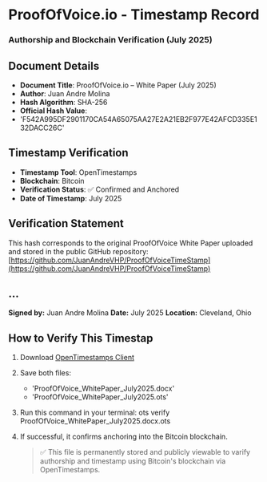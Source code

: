 # ProofOfVoice.io - Timestamp Record
### Authorship and Blockchain Verification (July 2025)

## Document Details
- **Document Title**: ProofOfVoice.io – White Paper (July 2025)
- **Author**: Juan Andre Molina
- **Hash Algorithm**: SHA-256
- **Official Hash Value**:
- 'F542A995DF2901170CA54A65075AA27E2A21EB2F977E42AFCD335E132DACC26C'

## Timestamp Verification
- **Timestamp Tool**: OpenTimestamps
- **Blockchain**: Bitcoin
- **Verification Status**: ✅ Confirmed and Anchored
- **Date of Timestamp**: July 2025

## Verification Statement
This hash corresponds to the original ProofOfVoice White Paper uploaded and stored in the
public GitHub repository:
[https://github.com/JuanAndreVHP/ProofOfVoiceTimeStamp](https://github.com/JuanAndreVHP/ProofOfVoiceTimeStamp)

...
---
**Signed by:** Juan Andre Molina
**Date:** July 2025
**Location:** Cleveland, Ohio

## How to Verify This Timestap

1. Download [OpenTimestamps Client](https://opentimestamps.org/)
2. Save both files:
   - 'ProofOfVoice_WhitePaper_July2025.docx'
   -  'ProofOfVoice_WhitePaper_July2025.ots'
3. Run this command in your terminal:
   ots verify ProofOfVoice_WhitePaper_July2025.docx.ots
4. If successful, it confirms anchoring into the Bitcoin blockchain.

   > ✅ This file is permanently stored and publicly viewable to varify authorship and timestamp using Bitcoin's blockchain via OpenTimestamps.
